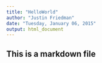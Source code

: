 ```yaml
---
title: "HelloWorld"
author: "Justin Friedman"
date: "Tuesday, January 06, 2015"
output: html_document
---
```


## This is a markdown file

